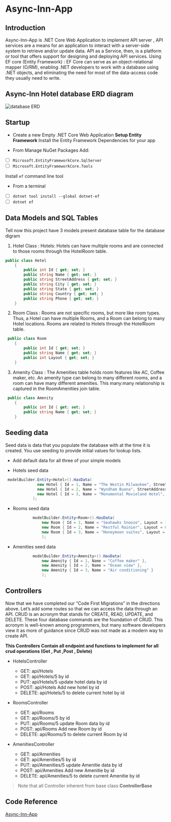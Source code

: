 # Async-Inn-App

## Introduction
Async-Inn-App is .NET Core Web Application to implement API server , API services are a means for an application to interact with a server-side system to retrieve and/or update data. API as a Service, then, is a platform or tool that offers support for designing and deploying API services.
Using EF core (Entity Framework) : EF Core can serve as an object-relational mapper (O/RM), enabling .NET developers to work with a database using .NET objects, and eliminating the need for most of the data-access code they usually need to write.

## Async-Inn Hotel database ERD diagram
![database ERD](https://codefellows.github.io/code-401-dotnet-guide/curriculum/class-12/lab/async-inn-erd.png)
## Startup
- Create a new Empty .NET Core Web Application
**Setup Entity Framework**
Install the Entity Framework Dependencies for your app

- From Manage NuGet Packages Add:

- [ ] `Microsoft.EntityFrameworkCore.SqlServer`
- [ ] `Microsoft.EntityFrameworkCore.Tools`

Install `ef` command line tool

- From a terminal

- [ ] `dotnet tool install --global dotnet-ef`
- [ ] `dotnet ef`

## Data Models and SQL Tables

Tell now this project have 3 models present database table for the database digram 

1. Hotel Class : Hotels: Hotels can have multiple rooms and are connected to those rooms through the HotelRoom table.

```C#
public class Hotel
    {
        public int Id { get; set; }
        public string Name { get; set; }
        public string StreetAddress { get; set; }
        public string City { get; set; }
        public string State { get; set; }
        public string Country { get; set; }
        public string Phone { get; set; }
    }
```

2. Room Class : Rooms are not specific rooms, but more like room types. Thus, a Hotel can have multiple Rooms, and a Room can belong to many Hotel locations. Rooms are related to Hotels through the HotelRoom table.
```C#
 public class Room
    {
        public int Id { get; set; }
        public string Name { get; set; }
        public int Layout { get; set; }
    }
```
3. Amenity Class : The Amenities table holds room features like AC, Coffee maker, etc. An amenity type can belong to many different rooms, and a room can have many different amenities. This many:many relationship is captured in the RoomAmenities join table.
```C#
 public class Amenity
    {
        public int Id { get; set; }
        public string Name { get; set; }
    }
```

## Seeding data

Seed data is data that you populate the database with at the time it is created. You use seeding to provide initial values for lookup lists.

- Add default data for all three of your simple models

- Hotels seed data
```C#
 modelBuilder.Entity<Hotel>().HasData(
              new Hotel { Id = 1, Name = "The Westin Milwaukee", StreetAddress= "260-C North El Camino Rea", City= "Chicago", State= "Illinois", Country= "united state", Phone= "12163547758" },
              new Hotel { Id = 2, Name = "Wyndham Buena", StreetAddress = "591 Grand Avenue", City = "Los Angeles", State = "California", Country = "united state", Phone = "12099216581" },
              new Hotel { Id = 3, Name = "Monumental Movieland Hotel", StreetAddress = "1186 Roseville Pkwy", City = "Houston", State = "Texas", Country = "united state", Phone = "15042010052" }
            );
```

- Rooms seed data
```C#
            modelBuilder.Entity<Room>().HasData(
                new Room { Id = 1, Name = "Seahawks Snooze", Layout = 1 },
                new Room { Id = 2, Name = "Restful Rainier", Layout = 0 },
                new Room { Id = 3, Name = "Honeymoon suites", Layout = 2 }
                );
```
- Amenities seed data
```C#
            modelBuilder.Entity<Amenity>().HasData(
                new Amenity { Id = 1, Name = "Coffee maker" },
                new Amenity { Id = 2, Name = "Ocean view" },
                new Amenity { Id = 3, Name = "Air conditioning" }
                );
```

## Controllers

Now that we have completed our “Code First Migrations” in the directions above. Let’s add some routes so that we can access the data through an API.
CRUD is an acronym that stands for CREATE, READ, UPDATE, and DELETE. These four database commands are the foundation of CRUD. This acronym is well-known among programmers, but many software developers view it as more of guidance since CRUD was not made as a modern way to create API.

**This Controllers Contain all endpoint and functions to implement for all crud operations (Get , Put ,Post , Delete)**

- HotelsController
    - GET: api/Hotels
    - GET: api/Hotels/5 by id
    - PUT: api/Hotels/5 update hotel data by id
    - POST: api/Hotels Add new hotel by id
    - DELETE: api/Hotels/5 to delete current hotel by id

- RoomsController
    - GET: api/Rooms
    - GET: api/Rooms/5 by id
    - PUT: api/Rooms/5 update Room data by id
    - POST: api/Rooms Add new Room by id
    - DELETE: api/Rooms/5 to delete current Room by id

- AmenitiesController
    - GET: api/Amenities
    - GET: api/Amenities/5 by id
    - PUT: api/Amenities/5 update Amenitie data by id
    - POST: api/Amenities Add new Amenitie by id
    - DELETE: api/Amenities/5 to delete current Amenitie by id

> Note that all Controller inherent from base class **ControllerBase**

## Code Reference

[Async-Inn-App](./Async-Inn/Async-Inn/)